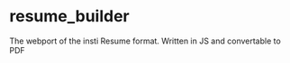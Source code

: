 resume_builder
==============

The webport of the insti Resume format. Written in JS and convertable to PDF
